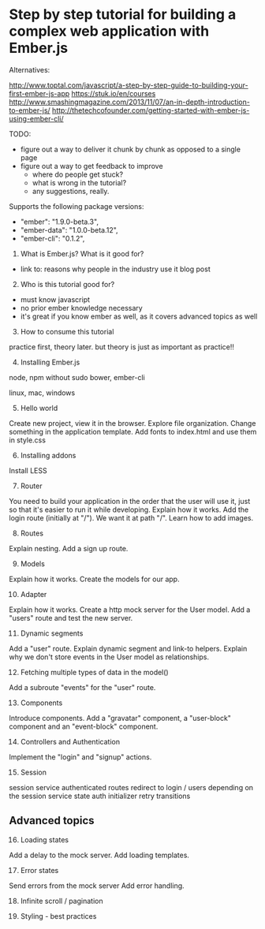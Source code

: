 # Step by step tutorial for building a complex web application with Ember.js

Alternatives:

http://www.toptal.com/javascript/a-step-by-step-guide-to-building-your-first-ember-js-app
https://stuk.io/en/courses
http://www.smashingmagazine.com/2013/11/07/an-in-depth-introduction-to-ember-js/
http://thetechcofounder.com/getting-started-with-ember-js-using-ember-cli/

TODO:

 - figure out a way to deliver it chunk by chunk as opposed to a single page
 - figure out a way to get feedback to improve
   - where do people get stuck?
   - what is wrong in the tutorial?
   - any suggestions, really.

Supports the following package versions:
 - "ember": "1.9.0-beta.3",
 - "ember-data": "1.0.0-beta.12",
 - "ember-cli": "0.1.2",

1. What is Ember.js? What is it good for?

 - link to: reasons why people in the industry use it blog post

2. Who is this tutorial good for?

 - must know javascript
 - no prior ember knowledge necessary
 - it's great if you know ember as well, as it covers advanced topics as well

3. How to consume this tutorial

practice first, theory later. but theory is just as important as practice!!

4. Installing Ember.js

node, npm without sudo
bower, ember-cli

linux, mac, windows

5. Hello world

Create new project, view it in the browser. Explore file organization.
Change something in the application template.
Add fonts to index.html and use them in style.css

6. Installing addons

Install LESS

7. Router

You need to build your application in the order that the user will use it, just so that it's easier to run it while developing.
Explain how it works.
Add the login route (initially at "/"). We want it at path "/".
Learn how to add images.

8. Routes

Explain nesting.
Add a sign up route.

9. Models

Explain how it works.
Create the models for our app.

10. Adapter

Explain how it works.
Create a http mock server for the User model.
Add a "users" route and test the new server.

11. Dynamic segments

Add a "user" route.
Explain dynamic segment and link-to helpers.
Explain why we don't store events in the User model as relationships.

12. Fetching multiple types of data in the model()

Add a subroute "events" for the "user" route.

13. Components

Introduce components.
Add a "gravatar" component, a "user-block" component and an "event-block" component.

14. Controllers and Authentication

Implement the "login" and "signup" actions.

15. Session

session service
authenticated routes
redirect to login / users depending on the session service state
auth initializer
retry transitions

## Advanced topics

16. Loading states

Add a delay to the mock server.
Add loading templates.

17. Error states

Send errors from the mock server
Add error handling.

18. Infinite scroll / pagination

19. Styling - best practices
